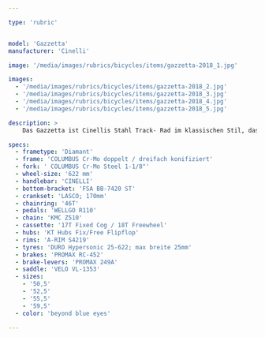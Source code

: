 ```yaml
---

type: 'rubric'


model: 'Gazzetta'
manufacturer: 'Cinelli'

image: '/media/images/rubrics/bicycles/items/gazzetta-2018_1.jpg'

images:
  - '/media/images/rubrics/bicycles/items/gazzetta-2018_2.jpg'
  - '/media/images/rubrics/bicycles/items/gazzetta-2018_3.jpg'
  - '/media/images/rubrics/bicycles/items/gazzetta-2018_4.jpg'
  - '/media/images/rubrics/bicycles/items/gazzetta-2018_5.jpg'

description: >
    Das Gazzetta ist Cinellis Stahl Track- Rad im klassischen Stil, das subtil für den täglichen Gebrauch auf urbanan Straßen optimiert wurde. Das Herzstück ist der micro-TIG geschweißte dreifach konifizierte Cr-Mo Rohrsatz von Columbus für großartige Haltbarkeit. Das Rad kommt mit einem verkehrstauglichen Riser- Lenker und einer Bremse (vorn). Das Hinterrad verfügt über eine FlipFlop Nabe: 18T Freilauf / 17T Fixed.

specs:
  - frametype: 'Diamant'
  - frame: 'COLUMBUS Cr-Mo doppelt / dreifach konifiziert'
  - fork: ' COLUMBUS Cr-Mo Steel 1-1/8"'
  - wheel-size: '622 mm'
  - handlebar: 'CINELLI'
  - bottom-bracket: 'FSA BB-7420 ST'
  - crankset: 'LASCO; 170mm'
  - chainring: '46T'
  - pedals: 'WELLGO R110'
  - chain: 'KMC Z510'
  - cassette: '17T Fixed Cog / 18T Freewheel'
  - hubs: 'KT Hubs Fix/Free Flipflop'
  - rims: 'A-RIM S4219'
  - tyres: 'DURO Hypersonic 25-622; max breite 25mm'
  - brakes: 'PROMAX RC-452'
  - brake-levers: 'PROMAX 249A'
  - saddle: 'VELO VL-1353'
  - sizes:
    - '50,5'
    - '52,5'
    - '55,5'
    - '59,5'
  - color: 'beyond blue eyes'

---
```

